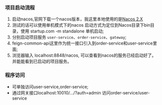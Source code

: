 ### 项目启动流程
1. 启动nacos,官网下载一个nacos版本，我这里本地使用的是[Nacos 2.X](https://github.com/alibaba/nacos/releases/download/2.2.3/nacos-server-2.2.3.zip)
2. 测试的话可以使用单机模式下的nacos 启动方式为定位到Nacos目录下bin目录，使用 startup.com -m standalone 单机启动;
3. 分别启动项目服务 `user-service`、`order-service`、`gateway`;
4. feign-common-api这里作为统一接口引入到order-service和user-service里面;
5. 浏览器输入 localhost:8848/nacos, 可以查看到nacos的服务已经启动好了。并能能看到已启动的项目服务。

### 程序访问
- 可单独访问user-service,order-service;
- 通过网关接口localhost:10010/.../?auth=admin 访问order-service/user-service
